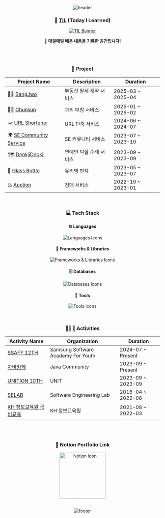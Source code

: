 <link href="./InJun2.css" rel="stylesheet" />

<div align="center">

![header](https://capsule-render.vercel.app/api?type=waving&color=auto&height=300&section=header&text=InJun2's%20GitHub&fontSize=60&animation=fadeIn&fontAlignY=38&desc=Welcome%20to%20InJun2's%20Profile!&descAlignY=51&descAlign=62)

### 📝 [TIL](https://github.com/InJun2/TIL) (Today I Learned)

<div align="center">
  <a href="https://github.com/InJun2/TIL" target="_blank">
    <img src="https://capsule-render.vercel.app/api?type=rect&color=gradient&text=Today%20I%20Learned&fontSize=40&height=100&section=header&animation=fadeIn" alt="TIL Banner"/>
  </a>
  <p>🔗 <strong>매일매일 배운 내용을 기록한 공간입니다!</strong> 
</div>

<br><br>

### 📁 Project

| Project Name        | Description       | Duration        |
|---------------------|-------------------|-----------------|
| 👨‍💻 [BangJwo](https://github.com/InJun2/Bangjwo)| 부동산 월세 계약 서비스  | 2025-03 ~ 2025-04 |
| 👨‍💻 [Chunsun](https://github.com/InJun2/Chunsun)| 과외 매칭 서비스  | 2025-01 ~ 2025-02 |
| ✂️ [URL Shortener](https://github.com/selab-hs/url-shortener)          | URL 단축 서비스  | 2024-06 ~ 2024-07 |
| 🌍 [SE Community Service](https://github.com/selab-hs/SE-Community-Service) | SE 커뮤니티 서비스 | 2023-07 ~ 2023-10 |
| 🗺️ [DeokjiDeokji](https://github.com/unithon-10th-10team)           | 연예인 덕질 순례 서비스 | 2023-09 ~ 2023-09 |
| 💌 [Glass Bottle](https://github.com/selab-hs/glass-bottle)           | 유리병 편지 | 2023-05 ~ 2023-07 |
| ⚖️ [Auction](https://github.com/selab-hs/auction_project)             | 경매 서비스     | 2022-10 ~ 2023-01 |

<br>

### 💻 Tech Stack 

#### 🌐 Languages
<p>
  <img src="https://skillicons.dev/icons?i=java,javascript,html" alt="Languages Icons"/>
</p>

#### 🧩 Frameworks & Libraries
<p>
  <img src="https://skillicons.dev/icons?i=spring,hibernate,jquery,bootstrap" alt="Frameworks & Libraries Icons"/>
</p>

#### 🗄️ Databases
<p>
  <img src="https://skillicons.dev/icons?i=mysql,redis" alt="Databases Icons"/>
</p>

#### 🔧 Tools
<p>
  <img src="https://skillicons.dev/icons?i=aws,github,discord" alt="Tools Icons"/>
</p>

<br>

### 🧑‍🤝‍🧑 Activities

| Activity Name                                             | Organization               | Duration                |
|-----------------------------------------------------------|----------------------------|-------------------------|
| [SSAFY 12TH](https://www.ssafy.com/ksp/jsp/swp/swpMain.jsp) | Samsung Software Academy For Youth     | 2024-07 ~ Present        |
| [자바카페](https://www.notion.so/6b9f59a73665403fb49e767a399314e5) | Java Community             | 2023-09 ~ Present        |
| [UNITION 10TH](https://www.unit.center/56853d1d-444f-4112-819b-db76786a5b26)                             | UNIT                     | 2023-09 ~ 2023-09  |
| [SELAB](https://github.com/selab-hs)                      | Software Engineering Lab    | 2016-04 ~ 2022-08        |
| [KH 정보교육원 국비교육](https://khedu.co.kr/main/main.kh)                               | KH 정보교육원                | 2021-08 ~ 2022-03        |

<br><br>

### 🚀 Notion Portfolio Link

<div align="center">
  <a href="https://faithful-medicine-736.notion.site/2001e69284f7809c897bfb0d922f0399" target="_blank">
    <img src="https://img.icons8.com/clouds/200/000000/notion.png" alt="Notion Icon" width="150"/>
  </a>
  <br>
</div>

<br>

![footer](https://capsule-render.vercel.app/api?type=waving&color=auto&height=200&section=footer)

</div>
